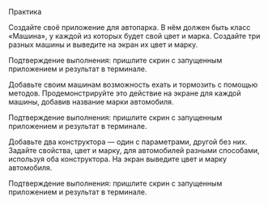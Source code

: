 Практика

Создайте своё приложение для автопарка. В нём должен быть класс «‎Машина», у каждой из которых будет свой цвет и марка. Создайте три разных машины и выведите на экран их цвет и марку.

Подтверждение выполнения: пришлите скрин с запущенным приложением и результат в терминале.

Добавьте своим машинам возможность ехать и тормозить с помощью методов. Продемонстрируйте это действие на экране для каждой машины, добавив название марки автомобиля.

Подтверждение выполнения: пришлите скрин с запущенным приложением и результат в терминале.

Добавьте два конструктора — один с параметрами, другой без них. Задайте свойства, цвет и марку, для автомобилей разными способами, используя оба конструктора. На экран выведите цвет и марку автомобиля.

Подтверждение выполнения: пришлите скрин с запущенным приложением и результат в терминале.
